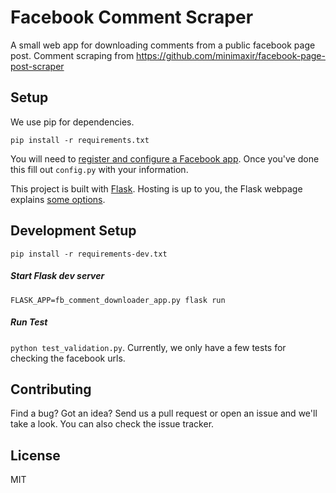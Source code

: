 # Facebook Comment Scraper #

A small web app for downloading comments from a public facebook page post.
Comment scraping from https://github.com/minimaxir/facebook-page-post-scraper

Setup
-----

We use pip for dependencies.

```
pip install -r requirements.txt
```

You will need to [register and configure a Facebook app](https://developers.facebook.com/docs/apps/register/). Once you've done this fill out `config.py` with your information.

This project is built with [Flask](http://flask.pocoo.org/).
Hosting is up to you, the Flask webpage explains [some options](http://flask.pocoo.org/docs/0.12/deploying/).

Development Setup
----------------

```
pip install -r requirements-dev.txt
```

##### Start Flask dev server 

`FLASK_APP=fb_comment_downloader_app.py flask run`

##### Run Test

`python test_validation.py`. 
Currently, we only have a few tests for checking the facebook urls.

Contributing
------------

Find a bug? Got an idea? Send us a pull request or open an issue and we'll take a look. You can also check the issue tracker.

License
-------

MIT
